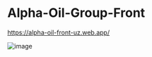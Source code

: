 # Alpha-Oil-Group-Front

https://alpha-oil-front-uz.web.app/

![image](https://user-images.githubusercontent.com/91363364/228839090-52257557-b5fb-48fe-a72e-55c3c1cdc99c.png)
